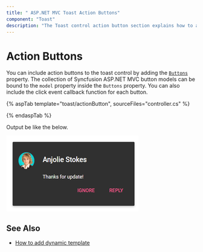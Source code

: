 ```yaml
---
title: " ASP.NET MVC Toast Action Buttons"
component: "Toast"
description: "The Toast control action button section explains how to add button components inside the Toast control using button properties."
---
```


# Action Buttons

You can include action buttons to the toast control by adding the [`Buttons`](https://help.syncfusion.com/cr/aspnetcore-js2/Syncfusion.EJ2.Notifications.Toast.html#Syncfusion_EJ2_Notifications_Toast_Buttons) property. The collection of Syncfusion ASP.NET MVC button models can be bound to the `model` property inside the `Buttons` property. You can also include the click event callback function for each button.

{% aspTab template="toast/actionButton", sourceFiles="controller.cs" %}

{% endaspTab %}

Output be like the below.

![Toast control with action buttons support](./images/toast-action.PNG)

## See Also

* [How to add dynamic template](./how-to/add-dynamic-template/)